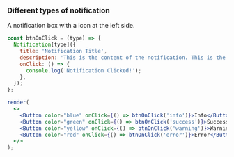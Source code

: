 ### Different types of notification

A notification box with a icon at the left side.

<!--start-code-->

```jsx
const btnOnClick = (type) => {
  Notification[type]({
    title: 'Notification Title',
    description: 'This is the content of the notification. This is the content of the notification.',
    onClick: () => {
      console.log('Notification Clicked!');
    },
  });
};

render(
  <>
    <Button color="blue" onClick={() => btnOnClick('info')}>Info</Button>
    <Button color="green" onClick={() => btnOnClick('success')}>Success</Button>
    <Button color="yellow" onClick={() => btnOnClick('warning')}>Warning</Button>
    <Button color="red" onClick={() => btnOnClick('error')}>Error</Button>
  </>
);
```

<!--end-code-->
